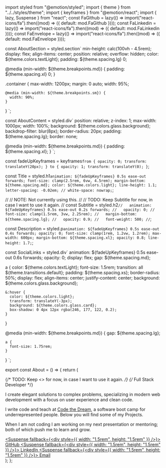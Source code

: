 import styled from "@emotion/styled";
import { theme } from "../../styles/theme";
import { keyframes } from "@emotion/react";
import { lazy, Suspense } from "react";
const FaGithub = lazy(() => import("react-icons/fa").then((mod) => ({ default: mod.FaGithub })));
const FaLinkedin = lazy(() => import("react-icons/fa").then((mod) => ({ default: mod.FaLinkedin })));
const FaEnvelope = lazy(() => import("react-icons/fa").then((mod) => ({ default: mod.FaEnvelope })));

const AboutSection = styled.section`
  min-height: calc(100vh - 4.5rem);
  display: flex;
  align-items: center;
  position: relative;
  overflow: hidden;
  color: ${theme.colors.textLight};
  padding: ${theme.spacing.lg} 0;

  @media (min-width: ${theme.breakpoints.md}) {
    padding: ${theme.spacing.xl} 0;
  }

  .container {
    max-width: 1200px;
    margin: 0 auto;
    width: 95%;

    @media (min-width: ${theme.breakpoints.sm}) {
      width: 90%;
    }
  }
`;

const AboutContent = styled.div`
  position: relative;
  z-index: 1;
  max-width: 1000px;
  width: 100%;
  background: ${theme.colors.glass.background};
  backdrop-filter: blur(8px);
  border-radius: 20px;
  padding: ${theme.spacing.lg};
  border: none;

  @media (min-width: ${theme.breakpoints.md}) {
    padding: ${theme.spacing.xl};
  }
`;

const fadeUpKeyframes = keyframes`
  from {
    opacity: 0;
    transform: translateY(20px);
  }
  to {
    opacity: 1;
    transform: translateY(0);
  }
`;

const Title = styled.h1`
  animation: ${fadeUpKeyframes} 0.5s ease-out forwards;
  font-size: clamp(2.5rem, 6vw, 4.5rem);
  margin-bottom: ${theme.spacing.md};
  color: ${theme.colors.light};
  line-height: 1.1;
  letter-spacing: -0.02em;
  // white-space: nowrap;
`;

// // NOTE: Not currently using this.
// // TODO: Keep Subtitle for now, in case I want to use it again.
// const Subtitle = styled.h2`
//   animation: ${fadeUpKeyframes} 0.5s ease-out 0.2s forwards;
//   opacity: 0;
//   font-size: clamp(1.5rem, 3vw, 2.25rem);
//   margin-bottom: ${theme.spacing.lg};
//   opacity: 0.9;
//   font-weight: 500;
// `;

const Description = styled.p`
  animation: ${fadeUpKeyframes} 0.5s ease-out 0.4s forwards;
  opacity: 0;
  font-size: clamp(1rem, 1.2vw, 1.2rem);
  max-width: 600px;
  margin-bottom: ${theme.spacing.xl};
  opacity: 0.8;
  line-height: 1.7;
`;

const SocialLinks = styled.div`
  animation: ${fadeUpKeyframes} 0.5s ease-out 0.6s forwards;
  opacity: 0;
  display: flex;
  gap: ${theme.spacing.md};

  a {
    color: ${theme.colors.textLight};
    font-size: 1.5rem;
    transition: all ${theme.transitions.default};
    padding: ${theme.spacing.xs};
    border-radius: 50%;
    display: flex;
    align-items: center;
    justify-content: center;
    background: ${theme.colors.glass.background};

    &:hover {
      color: ${theme.colors.light};
      transform: translateY(-3px);
      background: ${theme.colors.glass.card};
      box-shadow: 0 4px 12px rgba(246, 177, 122, 0.2);
    }
  }

  @media (min-width: ${theme.breakpoints.md}) {
    gap: ${theme.spacing.lg};

    a {
      font-size: 1.75rem;
    }
  }
`;

export const About = () => {
  return (
    <AboutSection id="about" role="region" aria-label="Introduction">
      <div className="container">
        <AboutContent>
          <div>
            <Title role="heading" aria-level={2}>
              Full Stack Developer
            </Title>
            {/* TODO: Keep <<Subtitle>> for now, in case I want to use it again. */}
            {/* <Subtitle role="heading" aria-level={3}>
              Full Stack Developer
            </Subtitle> */}
            <Description role="paragraph">
              <p>I create elegant solutions to complex problems, specializing in modern web development with a focus on user experience and clean code.</p>
              <p>
                I write code and teach at <a href="https://codethedream.org/">Code the Dream</a>, a software boot camp for underrepresented people. Below you will find some of my
                Projects.
              </p>
              <p>When I am not coding I am working on my next presentation or mentoring; both of which push me to learn and grow.</p>
            </Description>
            <SocialLinks role="list" aria-label="Social media links">
              <a href="https://github.com/jamiebort/" target="_blank" rel="noopener noreferrer" aria-label="Visit my GitHub profile" role="listitem">
                <Suspense fallback={<div style={{ width: "1.5rem", height: "1.5rem" }} />}>
                  <FaGithub aria-hidden="true" />
                </Suspense>
                <span className="sr-only">GitHub</span>
              </a>
              <a href="https://www.linkedin.com/in/jamie-bort" target="_blank" rel="noopener noreferrer" aria-label="Visit my LinkedIn profile" role="listitem">
                <Suspense fallback={<div style={{ width: "1.5rem", height: "1.5rem" }} />}>
                  <FaLinkedin aria-hidden="true" />
                </Suspense>
                <span className="sr-only">LinkedIn</span>
              </a>
              <a href="mailto:jamiebort@gmail.com" aria-label="Send me an email at jamiebort@gmail.com" role="listitem">
                <Suspense fallback={<div style={{ width: "1.5rem", height: "1.5rem" }} />}>
                  <FaEnvelope aria-hidden="true" />
                </Suspense>
                <span className="sr-only">Email</span>
              </a>
            </SocialLinks>
          </div>
        </AboutContent>
      </div>
    </AboutSection>
  );
};
